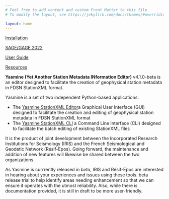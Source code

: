 ```yaml
---
# Feel free to add content and custom Front Matter to this file.
# To modify the layout, see https://jekyllrb.com/docs/themes/#overriding-theme-defaults

layout: home
---
```

[installation]: /yasmine-stationxml-editor/installation "Installation"

[Installation][installation]

[sage-gage-2022]: /yasmine-stationxml-editor/sage-gage-2022 "SAGE/GAGE 2022"

[SAGE/GAGE 2022][sage-gage-2022]

[user-guide]: /yasmine-stationxml-editor/user-guide "User Guide"

[User Guide][user-guide]

[resources]: /yasmine-stationxml-editor/resources "Resources"

[Resources][resources]

**Yasmine (Yet Another Station Metadata INformation Editor)** v4.1.0-beta is an editor designed to facilitate the creation of geophysical station metadata in FDSN StationXML format.

Yasmine is a set of two independent Python-based applications:

- The [Yasmine StationXML Editor](https://github.com/iris-edu/yasmine-stationxml-cli)a Graphical User Interface (GUI) designed to facilitate the creation and editing of geophysical station metadata in FDSN StationXML format
- The [Yasmine StationXML CLI](https://github.com/iris-edu/yasmine-stationxml-cli) a Command Line Interface (CLI) designed to facilitate the batch editing of existing StationXML files

It is the product of joint development between the Incorporated Research Institutions for Seismology (IRIS) and the French Seismological and Geodetic Network (Résif-Epos). Going forward, the maintenance and addition of new features will likewise be shared between the two organizations.

As Yasmine is currrently released in *beta*, IRIS and Résif-Epos are interested in hearing about your experiences and issues using these tools. beta release trial to help identify areas needing enhancement so that we can ensure it operates with the utmost reliability. Also, while there is documentation provided, it is still in draft to be more user-friendly. 